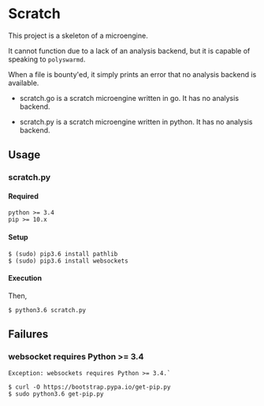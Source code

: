 # Scratch

This project is a skeleton of a microengine. 

It cannot function due to a lack of an analysis backend, but it is capable of speaking to `polyswarmd`. 

When a file is bounty'ed, it simply prints an error that no analysis backend is available.

* scratch.go is a scratch microengine written in go. It has no analysis backend.

* scratch.py is a scratch microengine written in python. It has no analysis backend.

## Usage

### scratch.py

#### Required

```
python >= 3.4
pip >= 10.x
```

#### Setup

```
$ (sudo) pip3.6 install pathlib
$ (sudo) pip3.6 install websockets
```

#### Execution

Then, 

```
$ python3.6 scratch.py
```

## Failures

### websocket requires Python >= 3.4

```
Exception: websockets requires Python >= 3.4.`
```

```
$ curl -O https://bootstrap.pypa.io/get-pip.py
$ sudo python3.6 get-pip.py
```
